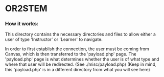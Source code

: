 # OR2STEM

### How it works:

This directory contains the necessary directories and files to allow either a user of type 'Instructor'
or 'Learner' to navigate.

In order to first establish the connection, the user must be coming from Canvas, which is then transferred
to the 'payload.php' page. The 'payload.php' page is what determines whether the user is of what type and
where that user will be redirected. (See ./misc/payload.php)
(Keep in mind, this 'payload.php' is in a different directory from what you will see here)
